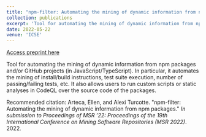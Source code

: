 ```yaml
---
title: "npm-filter: Automating the mining of dynamic information from npm packages"
collection: publications
excerpt: 'Tool for automating the mining of dynamic information from npm packages and/or GitHub projects (in JavaScript/TypeScript)'
date: 2022-05-22
venue: 'ICSE'
---
```


<a href='http://emarteca.github.io/files/msr22.pdf'>Access preprint here</a>

Tool for automating the mining of dynamic information from npm packages and/or GitHub projects (in JavaScript/TypeScript).
In particular, it automates the mining of install/build instructions, test suite execution, number of passing/failing tests, etc.
It also allows users to run custom scripts or static analyses in CodeQL over the source code of the packages.

Recommended citation: Arteca, Ellen, and Alexi Turcotte. "npm-filter: Automating the mining of dynamic information from npm packages." <i>In submission to Proceedings of MSR ’22: Proceedings of the 19th International Conference on Mining Software Repositories (MSR 2022)</i>. 2022.